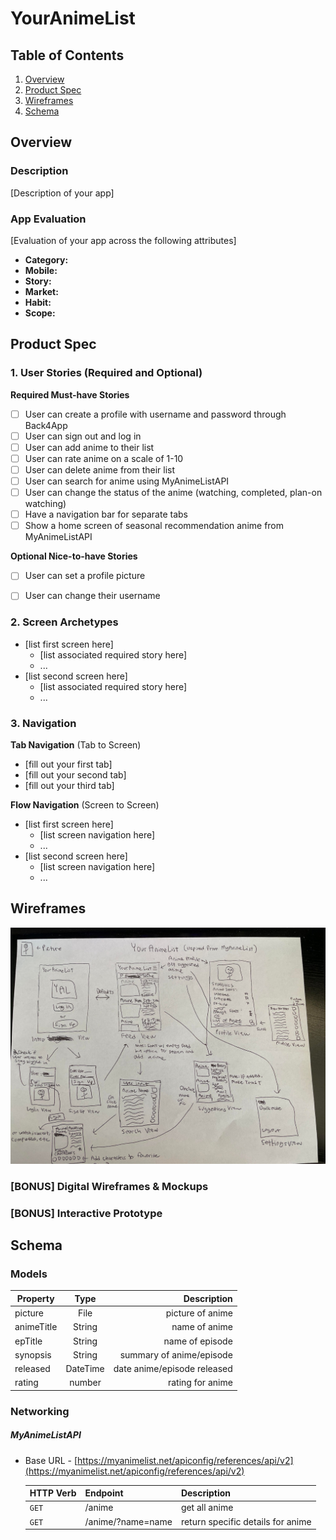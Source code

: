 # YourAnimeList

## Table of Contents
1. [Overview](#Overview)
1. [Product Spec](#Product-Spec)
1. [Wireframes](#Wireframes)
2. [Schema](#Schema)

## Overview
### Description
[Description of your app]

### App Evaluation
[Evaluation of your app across the following attributes]
- **Category:**
- **Mobile:**
- **Story:**
- **Market:**
- **Habit:**
- **Scope:**

## Product Spec

### 1. User Stories (Required and Optional)

**Required Must-have Stories**

- [ ] User can create a profile with username and password through Back4App
- [ ] User can sign out and log in
- [ ] User can add anime to their list
- [ ] User can rate anime on a scale of 1-10
- [ ] User can delete anime from their list
- [ ] User can search for anime using MyAnimeListAPI
- [ ] User can change the status of the anime (watching, completed, plan-on watching)
- [ ] Have a navigation bar for separate tabs
- [ ] Show a home screen of seasonal recommendation anime from MyAnimeListAPI

**Optional Nice-to-have Stories**
- [ ] User can set a profile picture
- [ ] User can change their username


### 2. Screen Archetypes

* [list first screen here]
   * [list associated required story here]
   * ...
* [list second screen here]
   * [list associated required story here]
   * ...

### 3. Navigation

**Tab Navigation** (Tab to Screen)

* [fill out your first tab]
* [fill out your second tab]
* [fill out your third tab]

**Flow Navigation** (Screen to Screen)

* [list first screen here]
   * [list screen navigation here]
   * ...
* [list second screen here]
   * [list screen navigation here]
   * ...

## Wireframes
<img src="https://github.com/CodePath-Android-Development-Group-8/YourAnimeList/blob/main/wireframe.png" width=600>

### [BONUS] Digital Wireframes & Mockups

### [BONUS] Interactive Prototype

## Schema 

### Models
| Property      | Type          | Description  |
| ------------- |:-------------:| -----:|
| picture      | File | picture of anime |
| animeTitle      | String | name of anime |
| epTitle      | String | name of episode |
| synopsis      | String      |   summary of anime/episode |
| released | DateTime      |    date anime/episode released |
| rating | number      |    rating for anime |

### Networking
##### MyAnimeListAPI
- Base URL - [https://myanimelist.net/apiconfig/references/api/v2](https://myanimelist.net/apiconfig/references/api/v2)

   HTTP Verb | Endpoint | Description
   ----------|----------|------------
    `GET`    | /anime | get all anime
    `GET`    | /anime/?name=name | return specific details for anime

